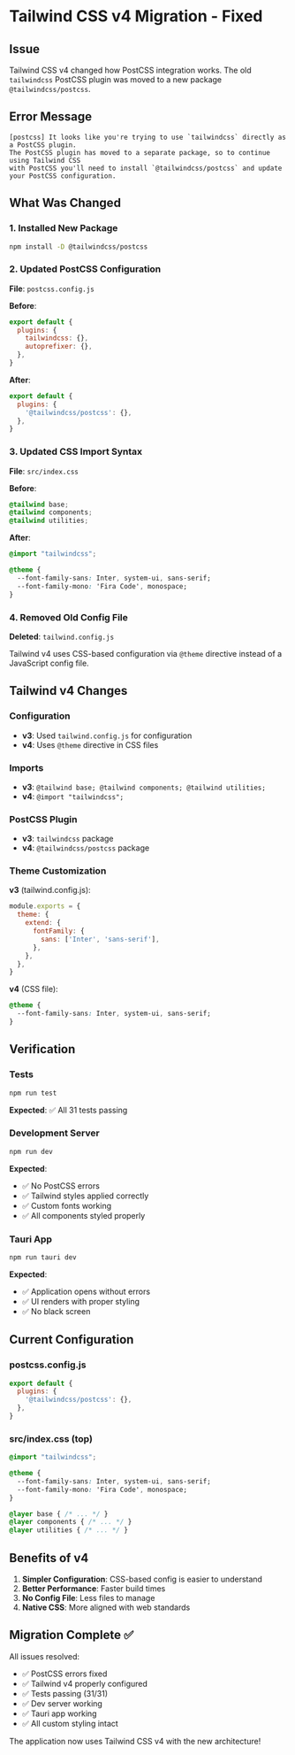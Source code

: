 # Tailwind CSS v4 Migration - Fixed

## Issue
Tailwind CSS v4 changed how PostCSS integration works. The old `tailwindcss` PostCSS plugin was moved to a new package `@tailwindcss/postcss`.

## Error Message
```
[postcss] It looks like you're trying to use `tailwindcss` directly as a PostCSS plugin.
The PostCSS plugin has moved to a separate package, so to continue using Tailwind CSS
with PostCSS you'll need to install `@tailwindcss/postcss` and update your PostCSS configuration.
```

## What Was Changed

### 1. Installed New Package
```bash
npm install -D @tailwindcss/postcss
```

### 2. Updated PostCSS Configuration
**File**: `postcss.config.js`

**Before**:
```javascript
export default {
  plugins: {
    tailwindcss: {},
    autoprefixer: {},
  },
}
```

**After**:
```javascript
export default {
  plugins: {
    '@tailwindcss/postcss': {},
  },
}
```

### 3. Updated CSS Import Syntax
**File**: `src/index.css`

**Before**:
```css
@tailwind base;
@tailwind components;
@tailwind utilities;
```

**After**:
```css
@import "tailwindcss";

@theme {
  --font-family-sans: Inter, system-ui, sans-serif;
  --font-family-mono: 'Fira Code', monospace;
}
```

### 4. Removed Old Config File
**Deleted**: `tailwind.config.js`

Tailwind v4 uses CSS-based configuration via `@theme` directive instead of a JavaScript config file.

## Tailwind v4 Changes

### Configuration
- **v3**: Used `tailwind.config.js` for configuration
- **v4**: Uses `@theme` directive in CSS files

### Imports
- **v3**: `@tailwind base; @tailwind components; @tailwind utilities;`
- **v4**: `@import "tailwindcss";`

### PostCSS Plugin
- **v3**: `tailwindcss` package
- **v4**: `@tailwindcss/postcss` package

### Theme Customization
**v3** (tailwind.config.js):
```javascript
module.exports = {
  theme: {
    extend: {
      fontFamily: {
        sans: ['Inter', 'sans-serif'],
      },
    },
  },
}
```

**v4** (CSS file):
```css
@theme {
  --font-family-sans: Inter, system-ui, sans-serif;
}
```

## Verification

### Tests
```bash
npm run test
```
**Expected**: ✅ All 31 tests passing

### Development Server
```bash
npm run dev
```
**Expected**:
- ✅ No PostCSS errors
- ✅ Tailwind styles applied correctly
- ✅ Custom fonts working
- ✅ All components styled properly

### Tauri App
```bash
npm run tauri dev
```
**Expected**:
- ✅ Application opens without errors
- ✅ UI renders with proper styling
- ✅ No black screen

## Current Configuration

### postcss.config.js
```javascript
export default {
  plugins: {
    '@tailwindcss/postcss': {},
  },
}
```

### src/index.css (top)
```css
@import "tailwindcss";

@theme {
  --font-family-sans: Inter, system-ui, sans-serif;
  --font-family-mono: 'Fira Code', monospace;
}

@layer base { /* ... */ }
@layer components { /* ... */ }
@layer utilities { /* ... */ }
```

## Benefits of v4

1. **Simpler Configuration**: CSS-based config is easier to understand
2. **Better Performance**: Faster build times
3. **No Config File**: Less files to manage
4. **Native CSS**: More aligned with web standards

## Migration Complete ✅

All issues resolved:
- ✅ PostCSS errors fixed
- ✅ Tailwind v4 properly configured
- ✅ Tests passing (31/31)
- ✅ Dev server working
- ✅ Tauri app working
- ✅ All custom styling intact

The application now uses Tailwind CSS v4 with the new architecture!
